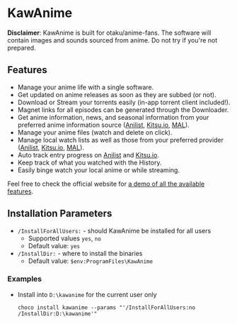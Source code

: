 # KawAnime
**Disclaimer**: KawAnime is built for otaku/anime-fans. The software will contain images and sounds sourced from anime. Do not try if you're not prepared.

## Features
* Manage your anime life with a single software.
* Get updated on anime releases as soon as they are subbed (or not).
* Download or Stream your torrents easily (in-app torrent client included!).
* Magnet links for all episodes can be generated through the Downloader.
* Get anime information, news, and seasonal information from your preferred anime information source ([Anilist](https://anilist.co), [Kitsu.io](https://Kitsu.io), [MAL](https://myanimelist.net)).
* Manage your anime files (watch and delete on click).
* Manage local watch lists as well as those from your preferred provider ([Anilist](https://anilist.co), [Kitsu.io](https://Kitsu.io), [MAL](https://myanimelist.net)).
* Auto track entry progress on [Anilist](https://anilist.co) and [Kitsu.io](https://Kitsu.io).
* Keep track of what you watched with the History.
* Easily binge watch your local anime or while streaming.

Feel free to check the official website for [a demo of all the available features](https://kawanime.com/#features).


## Installation Parameters
* `/InstallForAllUsers:` - should KawAnime be installed for all users
    - Supported values `yes`, `no`
    - Default value: `yes`
* `/InstallDir:` - where to install the binaries
    - Default value: `$env:ProgramFiles\KawAnime`

### Examples
* Install into `D:\kawanime` for the current user only
    ```
    choco install kawanime --params "'/InstallForAllUsers:no /InstallDir:D:\kawanime'"
    ```